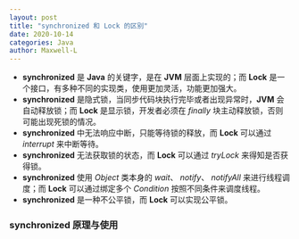 ```yaml
---
layout: post
title: "synchronized 和 Lock 的区别"
date: 2020-10-14
categories: Java
author: Maxwell-L
---
```


* **synchronized** 是 **Java** 的关键字，是在 **JVM** 层面上实现的；而 **Lock** 是一个接口，有多种不同的实现类，使用更加灵活，功能更加强大。
* **synchronized** 是隐式锁，当同步代码块执行完毕或者出现异常时，**JVM** 会自动释放锁；而 **Lock** 是显示锁，开发者必须在 *finally* 块主动释放锁，否则可能出现死锁的情况。
* **synchronized** 中无法响应中断，只能等待锁的释放，而 **Lock** 可以通过 *interrupt* 来中断等待。
* **synchronized** 无法获取锁的状态，而 **Lock** 可以通过 *tryLock* 来得知是否获得锁。
* **synchronized** 使用 *Object* 类本身的 *wait*、 *notify*、 *notifyAll* 来进行线程调度；而 **Lock** 可以通过绑定多个 *Condition* 按照不同条件来调度线程。
* **synchronized** 是一种不公平锁，而 **Lock** 可以实现公平锁。

### **synchronized 原理与使用**

